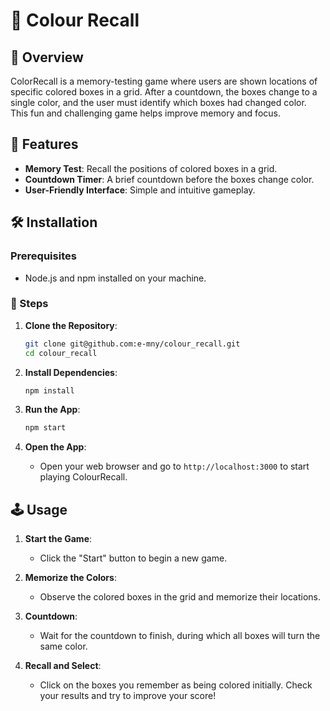 # 🌈 Colour Recall

## 📙 Overview

ColorRecall is a memory-testing game where users are shown locations of specific colored boxes in a grid. After a countdown, the boxes change to a single color, and the user must identify which boxes had changed color. This fun and challenging game helps improve memory and focus.

## 💯 Features 

- **Memory Test**: Recall the positions of colored boxes in a grid.
- **Countdown Timer**: A brief countdown before the boxes change color.
- **User-Friendly Interface**: Simple and intuitive gameplay.

## 🛠️ Installation 

### Prerequisites

- Node.js and npm installed on your machine.

### 📝 Steps

1. **Clone the Repository**:
    ```sh
    git clone git@github.com:e-mny/colour_recall.git
    cd colour_recall
    ```

2. **Install Dependencies**:
    ```sh
    npm install
    ```

3. **Run the App**:
    ```sh
    npm start
    ```

4. **Open the App**:
    - Open your web browser and go to `http://localhost:3000` to start playing ColourRecall.

## 🕹️ Usage

1. **Start the Game**:
    - Click the "Start" button to begin a new game.
    
2. **Memorize the Colors**:
    - Observe the colored boxes in the grid and memorize their locations.

3. **Countdown**:
    - Wait for the countdown to finish, during which all boxes will turn the same color.

4. **Recall and Select**:
    - Click on the boxes you remember as being colored initially. Check your results and try to improve your score!
